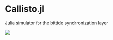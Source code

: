 # Callisto.jl
Julia simulator for the bittide synchronization layer

[![][docs-dev-img]][docs-dev-url]

[docs-dev-img]: https://img.shields.io/badge/docs-dev-blue.svg
[docs-dev-url]: https://www.bittide.io/Callisto.jl/
[docs-stable-img]: https://img.shields.io/badge/docs-stable-blue.svg

